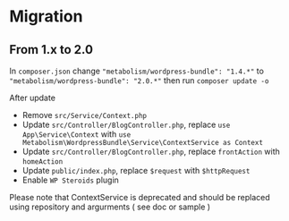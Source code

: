 # Migration

## From 1.x to 2.0

In `composer.json` change `"metabolism/wordpress-bundle": "1.4.*"` to `"metabolism/wordpress-bundle": "2.0.*"` then run `composer update -o`

After update

- Remove `src/Service/Context.php`
- Update `src/Controller/BlogController.php`, replace `use App\Service\Context` with `use Metabolism\WordpressBundle\Service\ContextService as Context`
- Update `src/Controller/BlogController.php`, replace `frontAction` with `homeAction`
- Update `public/index.php`, replace `$request` with `$httpRequest`
- Enable `WP Steroids` plugin

Please note that ContextService is deprecated and should be replaced using repository and argurments ( see doc or sample )